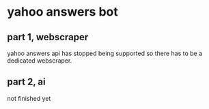 # yahoo answers bot

## part 1, webscraper

yahoo answers api has stopped being supported so there has to be a dedicated webscraper.

## part 2, ai

not finished yet
